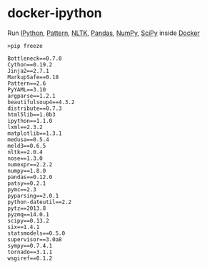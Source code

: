 docker-ipython
==============

Run [IPython](http://ipython.org), [Pattern](http://www.clips.ua.ac.be/pattern), [NLTK](http://nltk.org), [Pandas](http://pandas.pydata.org), [NumPy](http://www.numpy.org), [SciPy](http://scipy.org) inside [Docker](http://www.docker.io)

```
>pip freeze

Bottleneck==0.7.0
Cython==0.19.2
Jinja2==2.7.1
MarkupSafe==0.18
Pattern==2.6
PyYAML==3.10
argparse==1.2.1
beautifulsoup4==4.3.2
distribute==0.7.3
html5lib==1.0b3
ipython==1.1.0
lxml==2.3.2
matplotlib==1.3.1
medusa==0.5.4
meld3==0.6.5
nltk==2.0.4
nose==1.3.0
numexpr==2.2.2
numpy==1.8.0
pandas==0.12.0
patsy==0.2.1
pymc==2.3
pyparsing==2.0.1
python-dateutil==2.2
pytz==2013.8
pyzmq==14.0.1
scipy==0.13.2
six==1.4.1
statsmodels==0.5.0
supervisor==3.0a8
sympy==0.7.4.1
tornado==3.1.1
wsgiref==0.1.2
```
